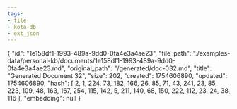 ```yaml
---
tags:
- file
- kota-db
- ext_json
---
```

{
  "id": "1e158df1-1993-489a-9dd0-0fa4e3a4ae23",
  "file_path": "./examples-data/personal-kb/documents/1e158df1-1993-489a-9dd0-0fa4e3a4ae23.md",
  "original_path": "/generated/doc-032.md",
  "title": "Generated Document 32",
  "size": 202,
  "created": 1754606890,
  "updated": 1754606890,
  "hash": [
    2,
    1,
    224,
    73,
    182,
    166,
    26,
    85,
    71,
    43,
    241,
    23,
    85,
    223,
    109,
    48,
    163,
    167,
    254,
    115,
    142,
    5,
    211,
    140,
    68,
    150,
    222,
    112,
    23,
    24,
    38,
    116
  ],
  "embedding": null
}